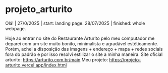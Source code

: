 # projeto_arturito

Olá! | 27/0/2025 | start: landing page. 
28/07/2025 | finished: whole webpage.

Hoje ao entrar no site do Restaurante Arturito pelo meu computador me deparei com um site muito bonito, minimalista e  agradável estéticamente. Porém, achei a disposição das imagens + endereço + mapa + redes sociais fora do padrão e por isso resolvi estilizar o site a minha maneira.
Site oficial arturito: https://arturito.com.br/main
Meu projeto: https://projeto-arturito.vercel.app/index.html

